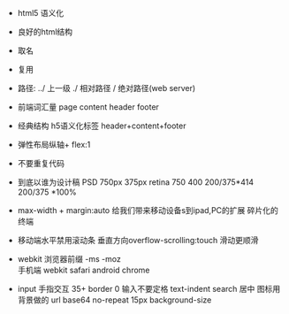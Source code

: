- html5 语义化
- 良好的html结构
- 取名
- 复用

- 路径: ../ 上一级  ./ 相对路径   / 绝对路径(web server)
- 前端词汇量
    page content header footer
- 经典结构 h5语义化标签
    header+content+footer  
- 弹性布局纵轴+ flex:1
- 不要重复代码
- 到底以谁为设计稿 PSD  750px  375px retina
    750   400   200/375*414   200/375 *100%
- max-width + margin:auto 给我们带来移动设备s到ipad,PC的扩展  碎片化的终端
- 移动端水平禁用滚动条 垂直方向overflow-scrolling:touch 滑动更顺滑
- webkit 浏览器前缀  -ms  -moz  
手机端 webkit  safari  android chrome
- input 
    手指交互 35+
    border 0 
    输入不要定格 text-indent
    search 居中
    图标用背景做的 url base64 no-repeat 15px background-size